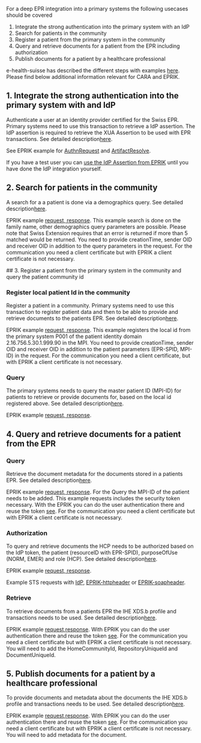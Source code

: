 For a deep EPR integration into a primary systems the following usecases should be covered

1. Integrate the strong authentication into the primary system with an IdP
2. Search for patients in the community
3. Register a patient from the primary system in the community
4. Query and retrieve documents for a patient from the EPR including authorization
5. Publish documents for a patient by a healthcare professional
   
e-health-suisse has described the different steps with examples [here](https://www.e-health-suisse.ch/fr/technique-semantique/raccordement-dep/techniciens.html). Please find below additional information relevant for CARA and EPRIK.

## 1. Integrate the strong authentication into the primary system with and IdP

Authenticate a user at an identity provider certified for the Swiss EPR. Primary systems need to use this transaction to retrieve a IdP assertion. The IdP assertion is required to retrieve the XUA Assertion to be used with EPR transactions. See detailed description[here](https://github.com/ehealthsuisse/EPD-by-example/blob/main/files/AuthenticateUser.md).

See EPRIK example for [AuthnRequest](https://test.ahdis.ch/eprik-cara/index.html#/transaction/5dc8c8d9-705e-4006-874e-e03ff7c4f434) and [ArtifactResolve](https://test.ahdis.ch/eprik-cara/index.html#/transaction/eabdcf9b38f9fc31c85b33835493db9d55028ca9).

If you have a test user you can [use the IdP Assertion from EPRIK](usecases/#use-the-idp-assertion-from-eprik) until you have done the IdP integration yourself.

## 2. Search for patients in the community

A search for a a patient is done via a demographics query. See detailed description[here](https://github.com/ehealthsuisse/EPD-by-example/blob/main/files/PDQ.md). 

EPRIK example [request, response](https://test.ahdis.ch/eprik-cara/index.html#/transaction/e86d22ce-647d-4d1d-a611-6ae2464683ae). This example search is done on the family name, other demographics query parameters are possible. Please note that Swiss Extension requires that an error is returned if more than 5 matched would be returned. You need to provide creationTime, sender OID and receiver OID in addition to the query parameters in the request. For the communication you need a client certificate but with EPRIK a client certificate is not necessary. 


## 3. Register a patient from the primary system in the community and query the patient community id

### Register local patient Id in the community

Register a patient in a community. Primary systems need to use this transaction to register patient data and then to be able to provide and retrieve documents to the patients EPR. See detailed description[here](https://github.com/ehealthsuisse/EPD-by-example/blob/main/files/PIXFeed.md).

EPRIK example [request, response](https://test.ahdis.ch/eprik-cara/index.html#/transaction/22915696-7258-4c3f-b223-658deb4a8c88). This example registers the local id from the primary system P001 of the patient identity domain 2.16.756.5.30.1.999.90 in the MPI. You need to provide creationTime, sender OID and receiver OID in addition to the patient parameters (EPR-SPID, MPI-ID) in the request. For the communication you need a client certificate, but with EPRIK a client certificate is not necessary.

### Query 

The primary systems needs to query the master patient ID (MPI-ID) for patients to retrieve or provide documents for, based on the local id registered above. See detailed description[here](https://github.com/ehealthsuisse/EPD-by-example/blob/main/files/PIXQuery.md).

EPRIK example [request, response](https://test.ahdis.ch/eprik-cara/index.html#/transaction/73566a45-4696-4a3c-9c6a-f8245ec4be8a).

## 4. Query and retrieve documents for a patient from the EPR

### Query
Retrieve the document metadata for the documents stored in a patients EPR. See detailed description[here](https://github.com/ehealthsuisse/EPD-by-example/blob/main/files/RegistryStoredQuery.md).

EPRIK example [request, response](https://test.ahdis.ch/eprik-cara/index.html#/transaction/ab4049f8-ba33-4d84-b9a5-d094ce4117aa). For the Query the MPI-ID of the patient needs to be added. This example requests includes the security token necessary. With the EPRIK you can do the user authentication there and reuse the token [see](usecases/#use-the-idp-assertion-from-eprik). For the communication you need a client certificate but with EPRIK a client certificate is not necessary.

### Authorization

To query and retrieve documents the HCP needs to be authorized based on the IdP token, the patient (resourceID with EPR-SPID), purposeOfUse (NORM, EMER) and role (HCP).
See detailed description[here](https://github.com/ehealthsuisse/EPD-by-example/blob/main/files/GetXAssertion.md).

EPRIK example [request, response](https://test.ahdis.ch/eprik-cara/index.html#/transaction/b62996b2-da1b-49ba-98f1-e64d7123154e).

Example STS requests with [IdP](requests/sts.http), [EPRIK-httpheader](requests/sts-idp-httpheader.http) or [EPRIK-soapheader](requests/sts-idp-soapheader.http).

### Retrieve

To retrieve documents from a patients EPR the IHE XDS.b profile and transactions needs to be used. See detailed description[here](https://github.com/ehealthsuisse/EPD-by-example/blob/main/files/RetrieveDocumentSet.md).

EPRIK example [request,response](https://test.ahdis.ch/eprik-cara/index.html#/transaction/6a6ee447-a842-44f6-bc29-b8a35d14c5e1). With  EPRIK you can do the user authentication there and reuse the token [see](usecases/#use-the-idp-assertion-from-eprik). For the communication you need a client certificate but with EPRIK a client certificate is not necessary. You will need to add the HomeCommunityId, RepositoryUniqueId and DocumentUniqueId.


## 5. Publish documents for a patient by a healthcare professional

To provide documents and metadata about the documents the IHE XDS.b profile and transactions needs to be used. See detailed description[here](https://github.com/ehealthsuisse/EPD-by-example/blob/main/files/ProvideAndRegister.md).

EPRIK example [request,response](https://test.ahdis.ch/eprik-cara/#/transaction/78b7b807-b9db-4314-8463-ffc5a9a6fdf6). With  EPRIK you can do the user authentication there and reuse the token [see](usecases/#use-the-idp-assertion-from-eprik). For the communication you need a client certificate but with EPRIK a client certificate is not necessary. You will need to add metadata for the document.